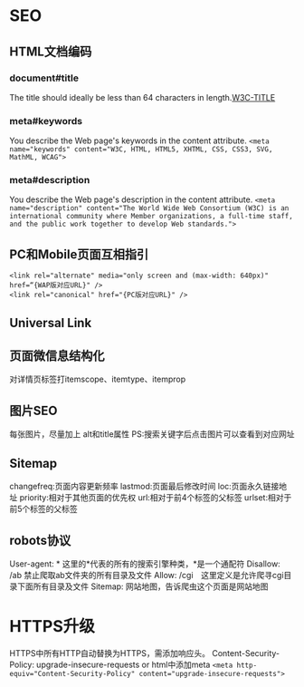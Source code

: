 #	SEO
##	HTML文档编码
###	document#title
The title should ideally be less than 64 characters in length.[W3C-TITLE](https://www.w3.org/Provider/Style/TITLE.html)
###	meta#keywords
You describe the Web page's keywords in the content attribute.
`<meta name="keywords" content="W3C, HTML, HTML5, XHTML, CSS, CSS3, SVG, MathML, WCAG">`
###	meta#description
You describe the Web page's description in the content attribute.
`<meta name="description" content="The World Wide Web Consortium (W3C) is an international community where Member organizations, a full-time staff, and the public work together to develop Web standards.">`
##	PC和Mobile页面互相指引
```
<link rel="alternate" media="only screen and (max-width: 640px)" href=“{WAP版对应URL}" />
<link rel="canonical" href="{PC版对应URL}" />
```
##	Universal Link
##	页面微信息结构化
对详情页标签打itemscope、itemtype、itemprop
##	图片SEO
每张图片，尽量加上 alt和title属性
PS:搜索关键字后点击图片可以查看到对应网址
##	Sitemap
changefreq:页面内容更新频率
lastmod:页面最后修改时间
loc:页面永久链接地址
priority:相对于其他页面的优先权
url:相对于前4个标签的父标签
urlset:相对于前5个标签的父标签
##	robots协议
User-agent: * 这里的*代表的所有的搜索引擎种类，*是一个通配符
Disallow: /ab 禁止爬取ab文件夹的所有目录及文件
Allow: /cgi　这里定义是允许爬寻cgi目录下面所有目录及文件
Sitemap: 网站地图，告诉爬虫这个页面是网站地图


#	HTTPS升级
HTTPS中所有HTTP自动替换为HTTPS，需添加响应头。
Content-Security-Policy: upgrade-insecure-requests
or
html中添加meta
`<meta http-equiv="Content-Security-Policy" content="upgrade-insecure-requests">`

